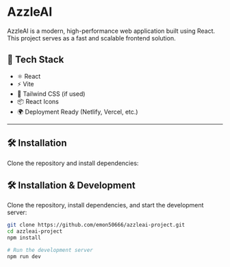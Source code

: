 # AzzleAI

AzzleAI is a modern, high-performance web application built using React. This project serves as a fast and scalable frontend solution.

## 🚀 Tech Stack

- ⚛️ React
- ⚡ Vite
- 🎨 Tailwind CSS (if used)
- 📦 React Icons
- 🌍 Deployment Ready (Netlify, Vercel, etc.)

---

## 🛠️ Installation

Clone the repository and install dependencies:

## 🛠 Installation & Development

Clone the repository, install dependencies, and start the development server:

```bash
git clone https://github.com/emon50666/azzleai-project.git
cd azzleai-project
npm install

# Run the development server
npm run dev
```


